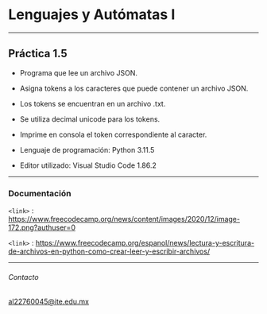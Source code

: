 # Lenguajes y Autómatas I

------------


## Práctica 1.5

- Programa que lee un archivo JSON. 
- Asigna  tokens a los caracteres que puede contener un archivo JSON.
- Los tokens se encuentran en un archivo .txt.
- Se utiliza decimal unicode para los tokens.
- Imprime en consola el token correspondiente al caracter.

- Lenguaje de programación: Python 3.11.5
- Editor utilizado: Visual Studio Code 1.86.2



------------


### Documentación

`<link>` : https://www.freecodecamp.org/news/content/images/2020/12/image-172.png?authuser=0

`<link>` : https://www.freecodecamp.org/espanol/news/lectura-y-escritura-de-archivos-en-python-como-crear-leer-y-escribir-archivos/


------------

###### Contacto
al22760045@ite.edu.mx
